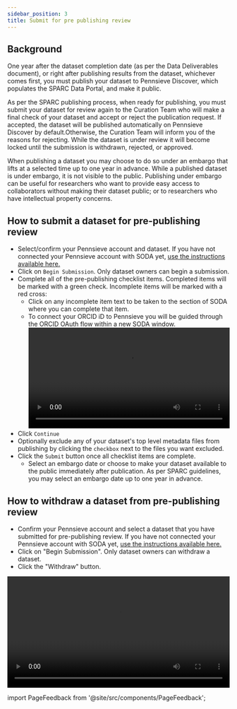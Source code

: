 ```yaml
---
sidebar_position: 3
title: Submit for pre publishing review
---
```


## Background

One year after the dataset completion date (as per the Data Deliverables document), or right after publishing results from the dataset, whichever comes first, you must publish your dataset to Pennsieve Discover, which populates the SPARC Data Portal, and make it public.

As per the SPARC publishing process, when ready for publishing, you must submit your dataset for review again to the Curation Team who will make a final check of your dataset and accept or reject the publication request. If accepted, the dataset will be published automatically on Pennsieve Discover by default.Otherwise, the Curation Team will inform you of the reasons for rejecting. While the dataset is under review it will become locked until the submission is withdrawn, rejected, or approved.

When publishing a dataset you may choose to do so under an embargo that lifts at a selected time up to one year in advance. While a published dataset is under embargo, it is not visible to the public. Publishing under embargo can be useful for researchers who want to provide easy access to collaborators without making their dataset public; or to researchers who have intellectual property concerns.

## How to submit a dataset for pre-publishing review

- Select/confirm your Pennsieve account and dataset. If you have not connected your Pennsieve account with SODA yet, [use the instructions available here.](../manage-dataset/connect-your-pennsieve-account-with-soda)
- Click on `Begin Submission`. Only dataset owners can begin a submission.
- Complete all of the pre-publishing checklist items. Completed items will be marked with a green check. Incomplete items will be marked with a red cross:
  - Click on any incomplete item text to be taken to the section of SODA where you can complete that item.
  - To connect your ORCID iD to Pennsieve you will be guided through the ORCID OAuth flow within a new SODA window.
    <video
       controls
       width="100%"
       src="https://github.com/fairdataihub/SODA-for-SPARC/raw/main/docs/documentation/Videos/pre-publishing-checklist.mp4"
    />
- Click `Continue`
- Optionally exclude any of your dataset's top level metadata files from publishing by clicking the `checkbox` next to the files you want excluded.
- Click the `Submit` button once all checklist items are complete.
  - Select an embargo date or choose to make your dataset available to the
    public immediately after publication. As per SPARC guidelines, you may
    select an embargo date up to one year in advance.

## How to withdraw a dataset from pre-publishing review

- Confirm your Pennsieve account and select a dataset that you have
  submitted for pre-publishing review. If you have not connected your
  Pennsieve account with SODA yet, [use the instructions available here.](../manage-dataset/connect-your-pennsieve-account-with-soda)
- Click on "Begin Submission". Only dataset owners can withdraw a
  dataset.
- Click the "Withdraw" button.

<video
   controls
   width="100%"
   src="https://github.com/fairdataihub/SODA-for-SPARC/raw/main/docs/documentation/Videos/withdraw.mp4"
/>

import PageFeedback from '@site/src/components/PageFeedback';

<PageFeedback />
